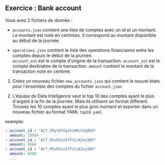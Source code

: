 ## Exercice : Bank account

Vous avez 2 fichiers de donnée :
- `accounts.json` contient une liste de comptes avec un id et un montant. 
Le montant est noté en centimes. Il correspond au montant disponible au début de la journée.

- `operations.json` contient la liste des operations financiaires entre les comptes depuis le debut de la journée.   
`account_out` est le compte d'origine de la transaction.
`account_int` est le compte destinatire de la transaction.
`amount` contient le montant de la transaction noté en centime. 


1) Créez un nouveau fichier `new_accounts.json` qui contient le nouvel états pour l'ensemble des comptes du fichier `account.json`

2) L'équipe de Data Inteligence veut le top 10 des comptes ayant le plus d'argent à la fin de la journée. Mais ils utilisent un format different.  
Trouvez les 10 comptes ayant le plus gros montant et exporter dans un nouveau fichier au format YAML `top10.yaml`

example:
```yaml
- account_id : "ACT_5Ryt6TGgzkzORuYGqBd9"
  amount: 10984
- account_id : "ACT_M3vDVinSfFtCuK2wjO8h"
  amount: 9884
- account_id : "ACT_M3vDVinSfFtCuK2wjO8h"
  amount: 9698
  ...
```